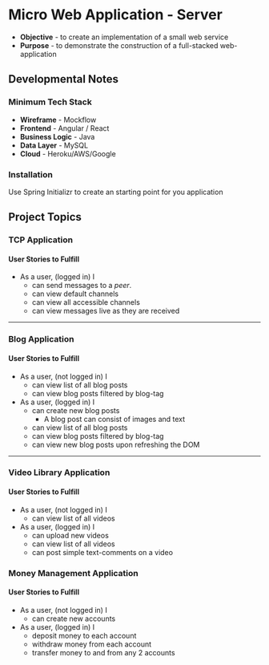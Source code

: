 # Micro Web Application - Server
* **Objective** - to create an implementation of a small web service
* **Purpose** - to demonstrate the construction of a full-stacked web-application

## Developmental Notes
### Minimum Tech Stack
* **Wireframe** - Mockflow
* **Frontend** - Angular / React
* **Business Logic** - Java
* **Data Layer** - MySQL
* **Cloud** - Heroku/AWS/Google

### Installation

Use Spring Initializr to create an starting point for you application








## Project Topics

### TCP Application

#### User Stories to Fulfill  
* As a user, (logged in) I
    * can send messages to a _peer_.
	* can view default channels
	* can view all accessible channels
	* can view messages live as they are received

<hr>





### Blog Application

#### User Stories to Fulfill  
* As a user, (not logged in) I
    * can view list of all blog posts
    * can view blog posts filtered by blog-tag
* As a user, (logged in) I
    * can create new blog posts
        * A blog post can consist of images and text
	* can view list of all blog posts
    * can view blog posts filtered by blog-tag
	* can view new blog posts upon refreshing the DOM

<hr>





### Video Library Application

#### User Stories to Fulfill  
* As a user, (not logged in) I
    * can view list of all videos
* As a user, (logged in) I
    * can upload new videos
    * can view list of all videos
    * can post simple text-comments on a video





### Money Management Application

#### User Stories to Fulfill  
* As a user, (not logged in) I
	* can create new accounts
* As a user, (logged in) I
	* deposit money to each account
	* withdraw money from each account
	* transfer money to and from any 2 accounts
